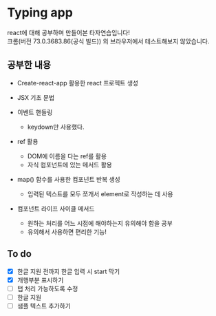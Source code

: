 # Typing app

react에 대해 공부하며 만들어본 타자연습입니다!  
크롬(버전 73.0.3683.86(공식 빌드)) 외 브라우저에서 테스트해보지 않았습니다.

## 공부한 내용

- Create-react-app 활용한 react 프로젝트 생성

- JSX 기초 문법

- 이벤트 핸들링
  - keydown만 사용했다.

- ref 활용
  - DOM에 이름을 다는 ref를 활용
  - 자식 컴포넌트에 있는 메서드 활용

- map() 함수를 사용한 컴포넌트 반복 생성
  - 입력된 텍스트를 모두 쪼개서 element로 작성하는 데 사용

- 컴포넌트 라이프 사이클 메서드
  - 원하는 처리를 어느 시점에 해야하는지 유의해야 함을 공부
  - 유의해서 사용하면 편리한 기능!


## To do

- [x] 한글 지원 전까지 한글 입력 시 start 막기
- [x] 개행부분 표시하기
- [ ] 탭 처리 가능하도록 수정
- [ ] 한글 지원
- [ ] 샘플 텍스트 추가하기